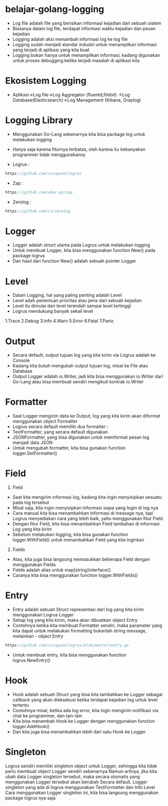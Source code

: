 # belajar-golang-logging
- Log file adalah file yang berisikan informasi kejadian dari sebuah sistem
- Biasanya dalam log file, terdapat informasi waktu kejadian dan pesan kejadian
- Logging adalah aksi menambah informasi log ke log file
- Logging sudah menjadi standar industri untuk menampilkan informasi yang terjadi di aplikasi yang kita buat
- Logging bukan hanya untuk menampilkan informasi, kadang digunakan untuk proses debugging ketika terjadi masalah di aplikasi kita

# Ekosistem Logging
- Aplikasi->Log file->Log Aggregator (fluentd,filebit) ->Log Database(Elasticsearch)->Log Management (Kibana, Graylog)

# Logging Library
- Menggunakan Go-Lang sebenarnya kita bisa package log untuk melakukan logging
- Hanya saja karena fiturnya terbatas, oleh karena itu kebanyakan programmer tidak menggunakanny

- Logrus :
```go
https://github.com/sirupsen/logrus
```
- Zap : 
```go
https://github.com/uber-go/zap
```
- Zerolog : 
```go
https://github.com/rs/zerolog
```  

# Logger
- Logger adalah struct utama pada Logrus untuk melakukan logging
- Untuk membuat Logger, kita bisa menggunakan function New() pada package logrus
- Dan hasil dari function New() adalah sebuah pointer Logger

# Level
- Dalam Logging, hal yang paling penting adalah Level
- Level adah penentuan prioritas atau jenis dari sebuah kejadian
- Level itu dimulai dari level terendah sampai level tertinggi
- Logrus mendukung banyak sekali level

1.Trace
2.Debug
3.Info
4.Warn
5.Error
6.Fatal
7.Panic

#  Output
- Secara default, output tujuan log yang kita kirim via Logrus adalah ke Console
- Kadang kita butuh mengubah output tujuan log, misal ke File atau Database
- Output Logger adalah io.Writer, jadi kita bisa menggunakan io.Writer dari Go-Lang atau bisa membuat sendiri mengikuti kontrak io.Writer


# Formatter
- Saat Logger mengirim data ke Output, log yang kita kirim akan diformat menggunakan object Formatter
- Logrus secara default memiliki dua formatter :
- TextFormatter, yang secara default digunakan
- JSONFormatter, yang bisa digunakan untuk memformat pesan log menjadi data JSON
- Untuk mengubah formatter, kita bisa gunakan function logger.SetFormatter()

# Field
1. Field
- Saat kita mengirim informasi log, kadang kita ingin menyisipkan sesuatu pada log tersebut
- Misal saja, kita ingin menyisipkan informasi siapa yang login di log nya
- Cara manual kita bisa menambahkan informasi di message nya, tapi Logrus menyediakan cara yang lebih baik, yaitu menggunakan fitur Field
- Dengan fitur Field, kita bisa menambahkan Field tambahan di informasi Log yang kita kirim
- Sebelum melakukan logging, kita bisa gunakan function logger.WithField() untuk menambahkan Field yang kita inginkan
2. Fields
- Atau, kita juga bisa langsung memasukkan beberapa Field dengan menggunakan Fields
- Fields adalah alias untuk map[string]interface{}
- Caranya kita bisa menggunakan function logger.WithFields()


# Entry
- Entry adalah sebuah Struct representasi dari log yang kita kirim menggunakan Logrus Logger
- Setiap log yang kita kirim, maka akan dibuatkan object Entry
- Contohnya ketika kita membuat Formatter sendiri, maka parameter yang kita dapat untuk melakukan formatting bukanlah string message, melainkan - object Entry
```go
https://github.com/sirupsen/logrus/blob/master/entry.go
``` 
- Untuk membuat entry, kita bisa menggunakan function logrus.NewEntry()

# Hook
- Hook adalah sebuah Struct yang bisa kita tambahkan ke Logger sebagai callback yang akan dieksekusi ketika terdapat kejadian log untuk level tertentu
- Contohnya misal, ketika ada log error, kita ingin mengirim notifikasi via chat ke programmer, dan lain-lain
- Kita bisa menambah Hook ke Logger dengan menggunakan function logger.AddHook()
- Dan kita juga bisa menambahkan lebih dari satu Hook ke Logger


# Singleton
Logrus sendiri memiliki singleton object untuk Logger, sehingga kita tidak perlu membuat object Logger sendiri sebenarnya
Namun artinya, jika kita ubah data Logger singleton tersebut, maka secara otomatis yang menggunakan Logger tersebut akan berubah
Secara default, Logger singleton yang ada di logrus menggunakan TextFormatter dan Info Level
Cara menggunakan Logger singleton ini, kita bisa langsung menggunakan package logrus nya saja
